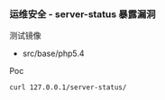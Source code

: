 ### 运维安全 - server-status 暴露漏洞

测试镜像

* src/base/php5.4

Poc

```
curl 127.0.0.1/server-status/
```

